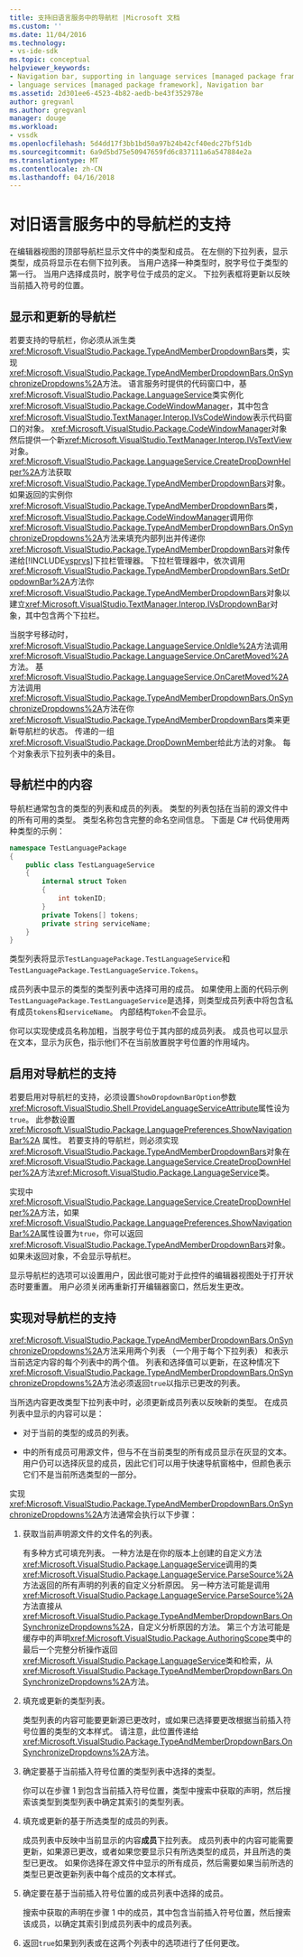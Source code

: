 ```yaml
---
title: 支持旧语言服务中的导航栏 |Microsoft 文档
ms.custom: ''
ms.date: 11/04/2016
ms.technology:
- vs-ide-sdk
ms.topic: conceptual
helpviewer_keywords:
- Navigation bar, supporting in language services [managed package framework]
- language services [managed package framework], Navigation bar
ms.assetid: 2d301ee6-4523-4b82-aedb-be43f352978e
author: gregvanl
ms.author: gregvanl
manager: douge
ms.workload:
- vssdk
ms.openlocfilehash: 5d4dd17f3bb1bd50a97b24b42cf40edc27bf51db
ms.sourcegitcommit: 6a9d5bd75e50947659fd6c837111a6a547884e2a
ms.translationtype: MT
ms.contentlocale: zh-CN
ms.lasthandoff: 04/16/2018
---
```

# <a name="support-for-the-navigation-bar-in-a-legacy-language-service"></a>对旧语言服务中的导航栏的支持
在编辑器视图的顶部导航栏显示文件中的类型和成员。 在左侧的下拉列表，显示类型，成员将显示在右侧下拉列表。 当用户选择一种类型时，脱字号位于类型的第一行。 当用户选择成员时，脱字号位于成员的定义。 下拉列表框将更新以反映当前插入符号的位置。  
  
## <a name="displaying-and-updating-the-navigation-bar"></a>显示和更新的导航栏  
 若要支持的导航栏，你必须从派生类<xref:Microsoft.VisualStudio.Package.TypeAndMemberDropdownBars>类，实现<xref:Microsoft.VisualStudio.Package.TypeAndMemberDropdownBars.OnSynchronizeDropdowns%2A>方法。 语言服务时提供的代码窗口中，基<xref:Microsoft.VisualStudio.Package.LanguageService>类实例化<xref:Microsoft.VisualStudio.Package.CodeWindowManager>，其中包含<xref:Microsoft.VisualStudio.TextManager.Interop.IVsCodeWindow>表示代码窗口的对象。 <xref:Microsoft.VisualStudio.Package.CodeWindowManager>对象然后提供一个新<xref:Microsoft.VisualStudio.TextManager.Interop.IVsTextView>对象。 <xref:Microsoft.VisualStudio.Package.LanguageService.CreateDropDownHelper%2A>方法获取<xref:Microsoft.VisualStudio.Package.TypeAndMemberDropdownBars>对象。 如果返回的实例你<xref:Microsoft.VisualStudio.Package.TypeAndMemberDropdownBars>类，<xref:Microsoft.VisualStudio.Package.CodeWindowManager>调用你<xref:Microsoft.VisualStudio.Package.TypeAndMemberDropdownBars.OnSynchronizeDropdowns%2A>方法来填充内部列出并传递你<xref:Microsoft.VisualStudio.Package.TypeAndMemberDropdownBars>对象传递给[!INCLUDE[vsprvs](../../code-quality/includes/vsprvs_md.md)]下拉栏管理器。 下拉栏管理器中，依次调用<xref:Microsoft.VisualStudio.Package.TypeAndMemberDropdownBars.SetDropdownBar%2A>方法你<xref:Microsoft.VisualStudio.Package.TypeAndMemberDropdownBars>对象以建立<xref:Microsoft.VisualStudio.TextManager.Interop.IVsDropdownBar>对象，其中包含两个下拉栏。  
  
 当脱字号移动时，<xref:Microsoft.VisualStudio.Package.LanguageService.OnIdle%2A>方法调用<xref:Microsoft.VisualStudio.Package.LanguageService.OnCaretMoved%2A>方法。 基<xref:Microsoft.VisualStudio.Package.LanguageService.OnCaretMoved%2A>方法调用<xref:Microsoft.VisualStudio.Package.TypeAndMemberDropdownBars.OnSynchronizeDropdowns%2A>方法在你<xref:Microsoft.VisualStudio.Package.TypeAndMemberDropdownBars>类来更新导航栏的状态。 传递的一组<xref:Microsoft.VisualStudio.Package.DropDownMember>给此方法的对象。 每个对象表示下拉列表中的条目。  
  
## <a name="the-contents-of-the-navigation-bar"></a>导航栏中的内容  
 导航栏通常包含的类型的列表和成员的列表。 类型的列表包括在当前的源文件中的所有可用的类型。 类型名称包含完整的命名空间信息。 下面是 C# 代码使用两种类型的示例：  
  
```csharp  
namespace TestLanguagePackage  
{  
    public class TestLanguageService  
    {  
        internal struct Token  
        {  
            int tokenID;  
        }  
        private Tokens[] tokens;  
        private string serviceName;  
    }  
}  
```  
  
 类型列表将显示`TestLanguagePackage.TestLanguageService`和`TestLanguagePackage.TestLanguageService.Tokens`。  
  
 成员列表中显示的类型的类型列表中选择可用的成员。 如果使用上面的代码示例`TestLanguagePackage.TestLanguageService`是选择，则类型成员列表中将包含私有成员`tokens`和`serviceName`。 内部结构`Token`不会显示。  
  
 你可以实现使成员名称加粗，当脱字号位于其内部的成员列表。 成员也可以显示在文本，显示为灰色，指示他们不在当前放置脱字号位置的作用域内。  
  
## <a name="enabling-support-for-the-navigation-bar"></a>启用对导航栏的支持  
 若要启用对导航栏的支持，必须设置`ShowDropdownBarOption`参数<xref:Microsoft.VisualStudio.Shell.ProvideLanguageServiceAttribute>属性设为`true`。 此参数设置 <xref:Microsoft.VisualStudio.Package.LanguagePreferences.ShowNavigationBar%2A> 属性。 若要支持的导航栏，则必须实现<xref:Microsoft.VisualStudio.Package.TypeAndMemberDropdownBars>对象在<xref:Microsoft.VisualStudio.Package.LanguageService.CreateDropDownHelper%2A>方法<xref:Microsoft.VisualStudio.Package.LanguageService>类。  
  
 实现中<xref:Microsoft.VisualStudio.Package.LanguageService.CreateDropDownHelper%2A>方法，如果<xref:Microsoft.VisualStudio.Package.LanguagePreferences.ShowNavigationBar%2A>属性设置为`true`，你可以返回<xref:Microsoft.VisualStudio.Package.TypeAndMemberDropdownBars>对象。 如果未返回对象，不会显示导航栏。  
  
 显示导航栏的选项可以设置用户，因此很可能对于此控件的编辑器视图处于打开状态时要重置。 用户必须关闭再重新打开编辑器窗口，然后发生更改。  
  
## <a name="implementing-support-for-the-navigation-bar"></a>实现对导航栏的支持  
 <xref:Microsoft.VisualStudio.Package.TypeAndMemberDropdownBars.OnSynchronizeDropdowns%2A>方法采用两个列表 （一个用于每个下拉列表） 和表示当前选定内容的每个列表中的两个值。 列表和选择值可以更新，在这种情况下<xref:Microsoft.VisualStudio.Package.TypeAndMemberDropdownBars.OnSynchronizeDropdowns%2A>方法必须返回`true`以指示已更改的列表。  
  
 当所选内容更改类型下拉列表中时，必须更新成员列表以反映新的类型。 在成员列表中显示的内容可以是：  
  
-   对于当前的类型的成员的列表。  
  
-   中的所有成员可用源文件，但与不在当前类型的所有成员显示在灰显的文本。 用户仍可以选择灰显的成员，因此它们可以用于快速导航窗格中，但颜色表示它们不是当前所选类型的一部分。  
  
 实现<xref:Microsoft.VisualStudio.Package.TypeAndMemberDropdownBars.OnSynchronizeDropdowns%2A>方法通常会执行以下步骤：  
  
1.  获取当前声明源文件的文件名的列表。  
  
     有多种方式可填充列表。 一种方法是在你的版本上创建的自定义方法<xref:Microsoft.VisualStudio.Package.LanguageService>调用的类<xref:Microsoft.VisualStudio.Package.LanguageService.ParseSource%2A>方法返回的所有声明的列表的自定义分析原因。 另一种方法可能是调用<xref:Microsoft.VisualStudio.Package.LanguageService.ParseSource%2A>方法直接从<xref:Microsoft.VisualStudio.Package.TypeAndMemberDropdownBars.OnSynchronizeDropdowns%2A>，自定义分析原因的方法。 第三个方法可能是缓存中的声明<xref:Microsoft.VisualStudio.Package.AuthoringScope>类中的最后一个完整分析操作返回<xref:Microsoft.VisualStudio.Package.LanguageService>类和检索，从<xref:Microsoft.VisualStudio.Package.TypeAndMemberDropdownBars.OnSynchronizeDropdowns%2A>方法。  
  
2.  填充或更新的类型列表。  
  
     类型列表的内容可能要更新源已更改时，或如果已选择要更改根据当前插入符号位置的类型的文本样式。 请注意，此位置传递给<xref:Microsoft.VisualStudio.Package.TypeAndMemberDropdownBars.OnSynchronizeDropdowns%2A>方法。  
  
3.  确定要基于当前插入符号位置的类型列表中选择的类型。  
  
     你可以在步骤 1 到包含当前插入符号位置，类型中搜索中获取的声明，然后搜索该类型到类型列表中确定其索引的类型列表。  
  
4.  填充或更新的基于所选类型的成员的列表。  
  
     成员列表中反映中当前显示的内容**成员**下拉列表。 成员列表中的内容可能需要更新，如果源已更改，或者如果您要显示只有所选类型的成员，并且所选的类型已更改。 如果你选择在源文件中显示的所有成员，然后需要如果当前所选的类型已更改更新列表中每个成员的文本样式。  
  
5.  确定要在基于当前插入符号位置的成员列表中选择的成员。  
  
     搜索中获取的声明在步骤 1 中的成员，其中包含当前插入符号位置，然后搜索该成员，以确定其索引到成员列表中的成员列表。  
  
6.  返回`true`如果到列表或在这两个列表中的选项进行了任何更改。